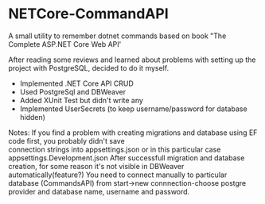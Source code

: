 # NETCore-CommandAPI
  A small utility to remember dotnet commands based on book "The Complete ASP.NET Core Web API'
  
  After reading some reviews and learned about problems with setting up the project with PostgreSQL, decided to do it myself.
  
   - Implemented .NET Core API CRUD
   - Used PostgreSql and DBWeaver
   - Added XUnit Test but didn't write any 
   - Implemented UserSecrets (to keep username/password for database hidden)
   
   Notes: If you find a problem with creating migrations and database using EF code first, you probably didn't save  
   connection strings into appsettings.json or in this particular case appsettings.Development.json
   After successfull migration and database creation, for some reason it's not visible in DBWeaver automatically(feature?)
   You need to connect manually to particular database (CommandsAPI) from start->new connnection-choose postgre provider and 
   database name, username and password.
